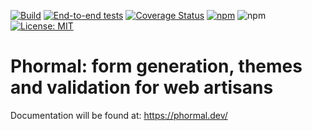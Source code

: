 [![Build](https://github.com/phormal/phormal/actions/workflows/build.yml/badge.svg)](https://github.com/phormal/phormal/actions/workflows/build.yml)
[![End-to-end tests](https://github.com/phormal/phormal/actions/workflows/end-to-end-tests.yml/badge.svg)](https://github.com/phormal/phormal/actions/workflows/end-to-end-tests.yml)
[![Coverage Status](https://coveralls.io/repos/github/phormal/phormal/badge.svg?branch=master)](https://coveralls.io/github/phormal/phormal?branch=master)
[![npm](https://img.shields.io/npm/v/@phormal/core)](https://www.npmjs.com/package/@phormal/core)
![npm](https://img.shields.io/npm/dm/@phormal/core)
[![License: MIT](https://img.shields.io/badge/License-MIT-yellow.svg)](https://opensource.org/licenses/MIT)

# Phormal: form generation, themes and validation for web artisans

Documentation will be found at: https://phormal.dev/